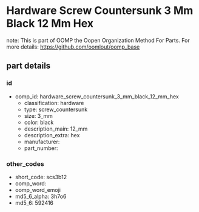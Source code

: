 # Hardware Screw Countersunk 3 Mm Black 12 Mm Hex  

note: This is part of OOMP the Oopen Organization Method For Parts. For more details: https://github.com/oomlout/oomp_base

##  part details





### id
* oomp_id: hardware_screw_countersunk_3_mm_black_12_mm_hex
  * classification: hardware
  * type: screw_countersunk
  * size: 3_mm
  * color: black
  * description_main: 12_mm
  * description_extra: hex
  * manufacturer: 
  * part_number: 

### other_codes
* short_code: scs3b12
* oomp_word: 
* oomp_word_emoji 
* md5_6_alpha: 3h7o6
* md5_6: 592416